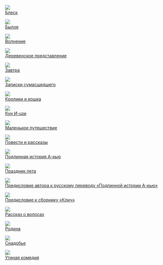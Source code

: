 ![](Блеск.jpg)  
[Блеск](Блеск.md)

![](Былое.jpg)  
[Былое](Былое.md)

![](Волнение.jpg)  
[Волнение](Волнение.md)

![](Деревенское%20представление.jpg)  
[Деревенское представление](Деревенское%20представление.md)

![](Завтра.jpg)  
[Завтра](Завтра.md)

![](Записки%20сумасшедшего.jpg)  
[Записки сумасшедшего](Записки%20сумасшедшего.md)

![](Кролики%20и%20кошка.jpg)  
[Кролики и кошка](Кролики%20и%20кошка.md)

![](Кун%20И-цзи.jpg)  
[Кун И-цзи](Кун%20И-цзи.md)

![](Маленькое%20путешествие.jpg)  
[Маленькое путешествие](Маленькое%20путешествие.md)

![](Повести%20и%20рассказы.jpg)  
[Повести и рассказы](Повести%20и%20рассказы.md)

![](Подлинная%20история%20А-кью.jpg)  
[Подлинная история А-кью](Подлинная%20история%20А-кью.md)

![](Праздник%20лета.jpg)  
[Праздник лета](Праздник%20лета.md)

![](Предисловие%20автора%20к%20русскому%20переводу%20«Подлинной%20истории%20А-кью».jpg)  
[Предисловие автора к русскому переводу «Подлинной истории А-кью»](Предисловие%20автора%20к%20русскому%20переводу%20«Подлинной%20истории%20А-кью».md)

![](Предисловие%20к%20сборнику%20«Клич».jpg)  
[Предисловие к сборнику «Клич»](Предисловие%20к%20сборнику%20«Клич».md)

![](Рассказ%20о%20волосах.jpg)  
[Рассказ о волосах](Рассказ%20о%20волосах.md)

![](Родина.jpg)  
[Родина](Родина.md)

![](Снадобье.jpg)  
[Снадобье](Снадобье.md)

![](Утиная%20комедия.jpg)  
[Утиная комедия](Утиная%20комедия.md)
